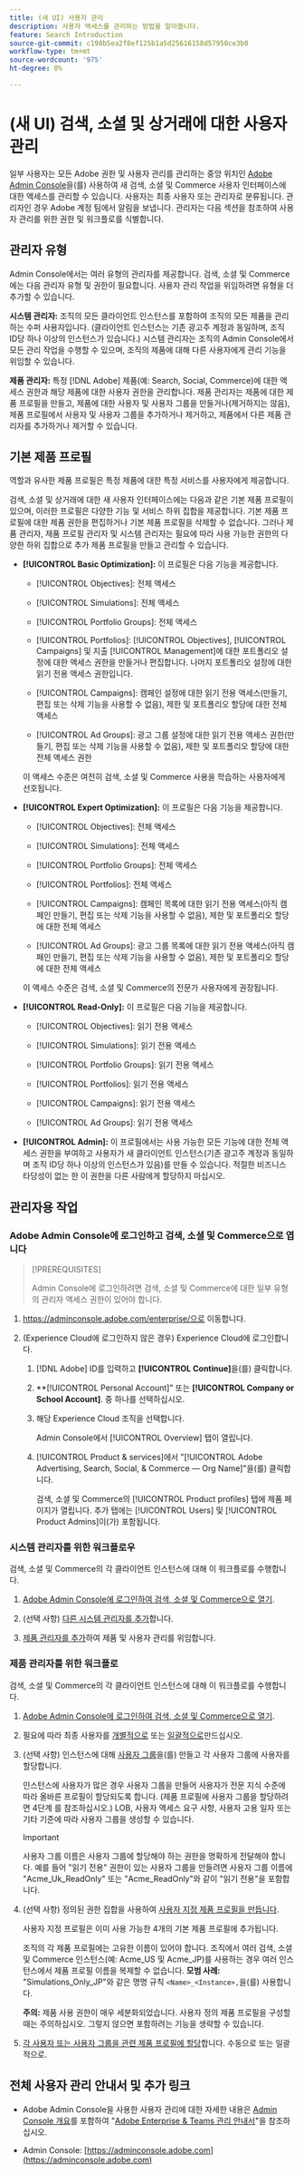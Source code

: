 ```yaml
---
title: (새 UI) 사용자 관리
description: 사용자 액세스를 관리하는 방법을 알아봅니다.
feature: Search Introduction
source-git-commit: c198b5ea2f8ef125b1a5d25616158d57950ce3b0
workflow-type: tm+mt
source-wordcount: '975'
ht-degree: 0%

---
```


# (새 UI) 검색, 소셜 및 상거래에 대한 사용자 관리

일부 사용자는 모든 Adobe 권한 및 사용자 관리를 관리하는 중앙 위치인 [Adobe Admin Console](https://helpx.adobe.com/enterprise/using/admin-console.html)을(를) 사용하여 새 검색, 소셜 및 Commerce 사용자 인터페이스에 대한 액세스를 관리할 수 있습니다. 사용자는 최종 사용자 또는 관리자로 분류됩니다. 관리자인 경우 Adobe 계정 팀에서 알림을 보냅니다. 관리자는 다음 섹션을 참조하여 사용자 관리를 위한 권한 및 워크플로를 식별합니다.

## 관리자 유형

Admin Console에서는 여러 유형의 관리자를 제공합니다. 검색, 소셜 및 Commerce에는 다음 관리자 유형 및 권한이 필요합니다. 사용자 관리 작업을 위임하려면 유형을 더 추가할 수 있습니다.

**시스템 관리자:** 조직의 모든 클라이언트 인스턴스를 포함하여 조직의 모든 제품을 관리하는 수퍼 사용자입니다. (클라이언트 인스턴스는 기존 광고주 계정과 동일하며, 조직 ID당 하나 이상의 인스턴스가 있습니다.) 시스템 관리자는 조직의 Admin Console에서 모든 관리 작업을 수행할 수 있으며, 조직의 제품에 대해 다른 사용자에게 관리 기능을 위임할 수 있습니다.

**제품 관리자:** 특정 [!DNL Adobe] 제품(예: Search, Social, Commerce)에 대한 액세스 권한과 해당 제품에 대한 사용자 권한을 관리합니다. 제품 관리자는 제품에 대한 제품 프로필을 만들고, 제품에 대한 사용자 및 사용자 그룹을 만들거나(제거하지는 않음), 제품 프로필에서 사용자 및 사용자 그룹을 추가하거나 제거하고, 제품에서 다른 제품 관리자를 추가하거나 제거할 수 있습니다.

<!--
**Product profile admin:** Manages assigned product profiles for individual products. A product profile admin can add (but not remove) users and user groups to the organization; add or remove users and user groups from product profiles; and assign or revoke permissions from product profiles. [I don't think this is applicable: and manage the product roles for product profiles.]

**User group admin:** Manages assigned user groups and their access rights. A user group admin can add or remove users from groups and add or remove user group admins from groups.
-->

## 기본 제품 프로필

역할과 유사한 제품 프로필은 특정 제품에 대한 특정 서비스를 사용자에게 제공합니다.

검색, 소셜 및 상거래에 대한 새 사용자 인터페이스에는 다음과 같은 기본 제품 프로필이 있으며, 이러한 프로필은 다양한 기능 및 서비스 하위 집합을 제공합니다. 기본 제품 프로필에 대한 제품 권한을 편집하거나 기본 제품 프로필을 삭제할 수 없습니다. 그러나 제품 관리자, 제품 프로필 관리자 및 시스템 관리자는 필요에 따라 사용 가능한 권한의 다양한 하위 집합으로 추가 제품 프로필을 만들고 관리할 수 있습니다.

* **[!UICONTROL Basic Optimization]:** 이 프로필은 다음 기능을 제공합니다.

   * [!UICONTROL Objectives]: 전체 액세스

   * [!UICONTROL Simulations]: 전체 액세스

   * [!UICONTROL Portfolio Groups]: 전체 액세스

   * [!UICONTROL Portfolios]: [!UICONTROL Objectives], [!UICONTROL Campaigns] 및 지출 [!UICONTROL Management]에 대한 포트폴리오 설정에 대한 액세스 권한을 만들거나 편집합니다. 나머지 포트폴리오 설정에 대한 읽기 전용 액세스 권한입니다.

   * [!UICONTROL Campaigns]: 캠페인 설정에 대한 읽기 전용 액세스(만들기, 편집 또는 삭제 기능을 사용할 수 없음), 제한 및 포트폴리오 할당에 대한 전체 액세스

   * [!UICONTROL Ad Groups]: 광고 그룹 설정에 대한 읽기 전용 액세스 권한(만들기, 편집 또는 삭제 기능을 사용할 수 없음), 제한 및 포트폴리오 할당에 대한 전체 액세스 권한

  이 액세스 수준은 여전히 검색, 소셜 및 Commerce 사용을 학습하는 사용자에게 선호됩니다.

* **[!UICONTROL Expert Optimization]:** 이 프로필은 다음 기능을 제공합니다.

   * [!UICONTROL Objectives]: 전체 액세스

   * [!UICONTROL Simulations]: 전체 액세스

   * [!UICONTROL Portfolio Groups]: 전체 액세스

   * [!UICONTROL Portfolios]: 전체 액세스

   * [!UICONTROL Campaigns]: 캠페인 목록에 대한 읽기 전용 액세스(아직 캠페인 만들기, 편집 또는 삭제 기능을 사용할 수 없음), 제한 및 포트폴리오 할당에 대한 전체 액세스

   * [!UICONTROL Ad Groups]: 광고 그룹 목록에 대한 읽기 전용 액세스(아직 캠페인 만들기, 편집 또는 삭제 기능을 사용할 수 없음), 제한 및 포트폴리오 할당에 대한 전체 액세스

  이 액세스 수준은 검색, 소셜 및 Commerce의 전문가 사용자에게 권장됩니다.

* **[!UICONTROL Read-Only]:** 이 프로필은 다음 기능을 제공합니다.

   * [!UICONTROL Objectives]: 읽기 전용 액세스

   * [!UICONTROL Simulations]: 읽기 전용 액세스

   * [!UICONTROL Portfolio Groups]: 읽기 전용 액세스

   * [!UICONTROL Portfolios]: 읽기 전용 액세스

   * [!UICONTROL Campaigns]: 읽기 전용 액세스

   * [!UICONTROL Ad Groups]: 읽기 전용 액세스

* **[!UICONTROL Admin]:** 이 프로필에서는 사용 가능한 모든 기능에 대한 전체 액세스 권한을 부여하고 사용자가 새 클라이언트 인스턴스(기존 광고주 계정과 동일하며 조직 ID당 하나 이상의 인스턴스가 있음)를 만들 수 있습니다. 적절한 비즈니스 타당성이 없는 한 이 권한을 다른 사람에게 할당하지 마십시오.

## 관리자용 작업

### Adobe Admin Console에 로그인하고 검색, 소셜 및 Commerce으로 엽니다

>[!PREREQUISITES]
>
>Admin Console에 로그인하려면 검색, 소셜 및 Commerce에 대한 일부 유형의 관리자 액세스 권한이 있어야 합니다.

1. https://adminconsole.adobe.com/enterprise/으로 이동합니다.

1. (Experience Cloud에 로그인하지 않은 경우) Experience Cloud에 로그인합니다.

   1. [!DNL Adobe] ID를 입력하고 **[!UICONTROL Continue]**&#x200B;을(를) 클릭합니다.

   1. **[!UICONTROL Personal Account]&quot; 또는 **[!UICONTROL Company or School Account]**.<!-- Will it necessarily be "Company or School Account?" --> 중 하나를 선택하십시오.

   1. 해당 Experience Cloud 조직을 선택합니다.

      Admin Console에서 [!UICONTROL Overview] 탭이 열립니다.

   1. [!UICONTROL Product & services]에서 &quot;[!UICONTROL Adobe Advertising, Search, Social, & Commerce — Org Name]&quot;을(를) 클릭합니다.

      검색, 소셜 및 Commerce의 [!UICONTROL Product profiles] 탭에 제품 페이지가 열립니다. 추가 탭에는 [!UICONTROL Users] 및 [!UICONTROL Product Admins]이(가) 포함됩니다.

### 시스템 관리자를 위한 워크플로우

검색, 소셜 및 Commerce의 각 클라이언트 인스턴스에 대해 이 워크플로를 수행합니다.

1. [Adobe Admin Console에 로그인하여 검색, 소셜 및 Commerce으로 열기](#open-admin-console).

1. (선택 사항) [다른 시스템 관리자를 추가](https://helpx.adobe.com/enterprise/using/admin-roles.html#enterprise)합니다.

1. [제품 관리자를 추가](https://helpx.adobe.com/enterprise/using/admin-roles.html#enterprise)하여 제품 및 사용자 관리를 위임합니다.

### 제품 관리자를 위한 워크플로

검색, 소셜 및 Commerce의 각 클라이언트 인스턴스에 대해 이 워크플로를 수행합니다.

1. [Adobe Admin Console에 로그인하여 검색, 소셜 및 Commerce으로 열기](#open-admin-console).

1. 필요에 따라 최종 사용자를 [개별적으로](https://helpx.adobe.com/enterprise/using/manage-users-individually.html) 또는 [일괄적으로](https://helpx.adobe.com/enterprise/using/bulk-upload-users.html)만드십시오.

1. (선택 사항) 인스턴스에 대해 [사용자 그룹](https://helpx.adobe.com/enterprise/using/user-groups.html)을(를) 만들고 각 사용자 그룹에 사용자를 할당합니다.

   인스턴스에 사용자가 많은 경우 사용자 그룹을 만들어 사용자가 전문 지식 수준에 따라 올바른 프로필이 할당되도록 합니다. (제품 프로필에 사용자 그룹을 할당하려면 4단계 를 참조하십시오.) LOB, 사용자 액세스 요구 사항, 사용자 고용 일자 또는 기타 기준에 따라 사용자 그룹을 생성할 수 있습니다.

   >[!IMPORTANT]
   >
   >사용자 그룹 이름은 사용자 그룹에 할당해야 하는 권한을 명확하게 전달해야 합니다. 예를 들어 &quot;읽기 전용&quot; 권한이 있는 사용자 그룹을 만들려면 사용자 그룹 이름에 &quot;Acme_Uk_ReadOnly&quot; 또는 &quot;Acme_ReadOnly&quot;와 같이 &quot;읽기 전용&quot;을 포함합니다.

1. (선택 사항) 정의된 권한 집합을 사용하여 [사용자 지정 제품 프로필을 만듭니다](https://helpx.adobe.com/enterprise/using/manage-product-profiles.html).

   사용자 지정 프로필은 이미 사용 가능한 4개의 기본 제품 프로필에 추가됩니다.

   조직의 각 제품 프로필에는 고유한 이름이 있어야 합니다. 조직에서 여러 검색, 소셜 및 Commerce 인스턴스(예: Acme_US 및 Acme_JP)를 사용하는 경우 여러 인스턴스에서 제품 프로필 이름을 복제할 수 없습니다. **모범 사례:** &quot;Simulations_Only_JP&quot;와 같은 명명 규칙 `<Name>_<Instance>,`을(를) 사용합니다.

   **주의:** 제품 사용 권한이 매우 세분화되었습니다. 사용자 정의 제품 프로필을 구성할 때는 주의하십시오. 그렇지 않으면 포함하려는 기능을 생략할 수 있습니다.

1. [각 사용자 또는 사용자 그룹을 관련 제품 프로필에 할당](https://helpx.adobe.com/enterprise/using/manage-product-profiles.html)합니다. 수동으로 또는 일괄적으로.

## 전체 사용자 관리 안내서 및 추가 링크

* Adobe Admin Console을 사용한 사용자 관리에 대한 자세한 내용은 [Admin Console 개요](https://helpx.adobe.com/enterprise/admin-guide.html)를 포함하여 &quot;[Adobe Enterprise &amp; Teams 관리 안내서](https://helpx.adobe.com/enterprise/using/admin-console.html)&quot;을 참조하십시오.

* Admin Console: [https://adminconsole.adobe.com](https://adminconsole.adobe.com)
